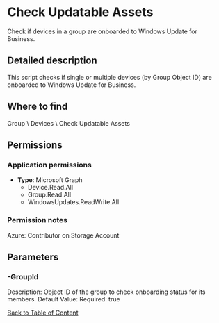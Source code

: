 # Check Updatable Assets

Check if devices in a group are onboarded to Windows Update for Business.

## Detailed description
This script checks if single or multiple devices (by Group Object ID) are onboarded to Windows Update for Business.

## Where to find
Group \ Devices \ Check Updatable Assets

## Permissions
### Application permissions
- **Type**: Microsoft Graph
  - Device.Read.All
  - Group.Read.All
  - WindowsUpdates.ReadWrite.All

### Permission notes
Azure: Contributor on Storage Account


## Parameters
### -GroupId
Description: Object ID of the group to check onboarding status for its members.
Default Value: 
Required: true


[Back to Table of Content](../../../README.md)


